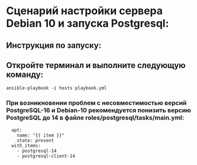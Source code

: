 # Сценарий настройки сервера Debian 10 и запуска Postgresql:
## Инструкция по запуску:
## Откройте терминал и выполните следующую команду:

```ansible-playbook -i hosts playbook.yml```


### При возникновении проблем с несовместимостью версий PostgreSQL-16 и Debian-10 рекомендуется понизить версию PostgreSQL до 14 в файле roles/postgresql/tasks/main.yml:
```- name: Ensure PostgreSQL is installed 
  apt:
    name: "{{ item }}"
    state: present
  with_items:
    - postgresql-14
    - postgresql-client-14 
```
